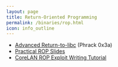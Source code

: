 ```yaml
---
layout: page
title: Return-Oriented Programming
permalink: /binaries/rop.html
icon: info_outline
---
```


* [Advanced Return-to-libc](http://phrack.org/issues/58/4.html) (Phrack 0x3a)
* [Practical ROP Slides](https://www.trailofbits.com/resources/practical_rop_slides.pdf)
* [CoreLAN ROP Exploit Writing Tutorial](https://www.corelan.be/index.php/2010/06/16/exploit-writing-tutorial-part-10-chaining-dep-with-rop-the-rubikstm-cube)

